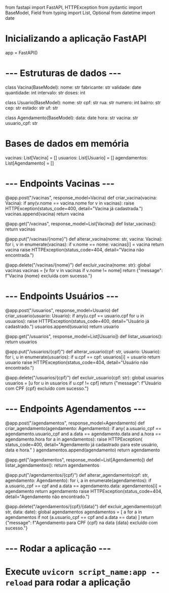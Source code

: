 from fastapi import FastAPI, HTTPException
from pydantic import BaseModel, Field
from typing import List, Optional
from datetime import date

# Inicializando a aplicação FastAPI
app = FastAPI()

# --- Estruturas de dados ---
class Vacina(BaseModel):
    nome: str
    fabricante: str
    validade: date
    quantidade: int
    intervalo: str
    doses: int

class Usuario(BaseModel):
    nome: str
    cpf: str
    rua: str
    numero: int
    bairro: str
    cep: str
    estado: str
    uf: str

class Agendamento(BaseModel):
    data: date
    hora: str
    vacina: str
    usuario_cpf: str

# Bases de dados em memória
vacinas: List[Vacina] = []
usuarios: List[Usuario] = []
agendamentos: List[Agendamento] = []

# --- Endpoints Vacinas ---
@app.post("/vacinas", response_model=Vacina)
def criar_vacina(vacina: Vacina):
    if any(v.nome == vacina.nome for v in vacinas):
        raise HTTPException(status_code=400, detail="Vacina já cadastrada.")
    vacinas.append(vacina)
    return vacina

@app.get("/vacinas", response_model=List[Vacina])
def listar_vacinas():
    return vacinas

@app.put("/vacinas/{nome}")
def alterar_vacina(nome: str, vacina: Vacina):
    for i, v in enumerate(vacinas):
        if v.nome == nome:
            vacinas[i] = vacina
            return vacina
    raise HTTPException(status_code=404, detail="Vacina não encontrada.")

@app.delete("/vacinas/{nome}")
def excluir_vacina(nome: str):
    global vacinas
    vacinas = [v for v in vacinas if v.nome != nome]
    return {"message": f"Vacina {nome} excluída com sucesso."}

# --- Endpoints Usuários ---
@app.post("/usuarios", response_model=Usuario)
def criar_usuario(usuario: Usuario):
    if any(u.cpf == usuario.cpf for u in usuarios):
        raise HTTPException(status_code=400, detail="Usuário já cadastrado.")
    usuarios.append(usuario)
    return usuario

@app.get("/usuarios", response_model=List[Usuario])
def listar_usuarios():
    return usuarios

@app.put("/usuarios/{cpf}")
def alterar_usuario(cpf: str, usuario: Usuario):
    for i, u in enumerate(usuarios):
        if u.cpf == cpf:
            usuarios[i] = usuario
            return usuario
    raise HTTPException(status_code=404, detail="Usuário não encontrado.")

@app.delete("/usuarios/{cpf}")
def excluir_usuario(cpf: str):
    global usuarios
    usuarios = [u for u in usuarios if u.cpf != cpf]
    return {"message": f"Usuário com CPF {cpf} excluído com sucesso."}

# --- Endpoints Agendamentos ---
@app.post("/agendamentos", response_model=Agendamento)
def criar_agendamento(agendamento: Agendamento):
    if any(
        a.usuario_cpf == agendamento.usuario_cpf and 
        a.data == agendamento.data and 
        a.hora == agendamento.hora for a in agendamentos):
        raise HTTPException(
            status_code=400,
            detail="Agendamento já cadastrado para este usuário, data e hora."
        )
    agendamentos.append(agendamento)
    return agendamento

@app.get("/agendamentos", response_model=List[Agendamento])
def listar_agendamentos():
    return agendamentos

@app.put("/agendamentos/{cpf}")
def alterar_agendamento(cpf: str, agendamento: Agendamento):
    for i, a in enumerate(agendamentos):
        if a.usuario_cpf == cpf and a.data == agendamento.data:
            agendamentos[i] = agendamento
            return agendamento
    raise HTTPException(status_code=404, detail="Agendamento não encontrado.")

@app.delete("/agendamentos/{cpf}/{data}")
def excluir_agendamento(cpf: str, data: date):
    global agendamentos
    agendamentos = [
        a for a in agendamentos 
        if not (a.usuario_cpf == cpf and a.data == data)
    ]
    return {"message": f"Agendamento para CPF {cpf} na data {data} excluído com sucesso."}

# --- Rodar a aplicação ---
# Execute `uvicorn script_name:app --reload` para rodar a aplicação
